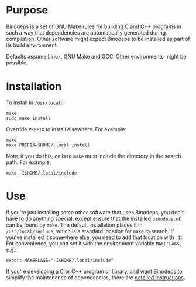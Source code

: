 # Purpose

Binodeps is a set of GNU Make rules for building C and C++ programs in such a way that dependencies are automatically generated during compilation.
Other software might expect Binodeps to be installed as part of its build environment.

Defaults assume Linux, GNU Make and GCC.
Other environments might be possible.


# Installation

To install in `/usr/local`:

```
make
sudo make install
```

Override `PREFIX` to install elsewhere.
For example:

```
make
make PREFIX=$HOME/.local install
```

Note, if you do this, calls to `make` must include the directory in the search path.
For example:

```
make -I$HOME/.local/include
```

# Use

If you're just installing some other software that uses Binodeps, you don't have to do anything special, except ensure that the installed `binodeps.mk` can be found by `make`.
The default installation places it in `/usr/local/include`, which is a standard location for `make` to search.
If you've installed it somewhere else, you need to add that location with `-I`.
For convenience, you can set it with the environment variable `MAKEFLAGS`, e.g.:

```
export MAKEFLAGS="-I$HOME/.local/include"
```

If you're developing a C or C++ program or library, and want Binodeps to simplify the maintenance of dependencies, there are [detailed instructions](https://scc-forge.lancaster.ac.uk/open/simpsons/software/pkg-binodeps).
